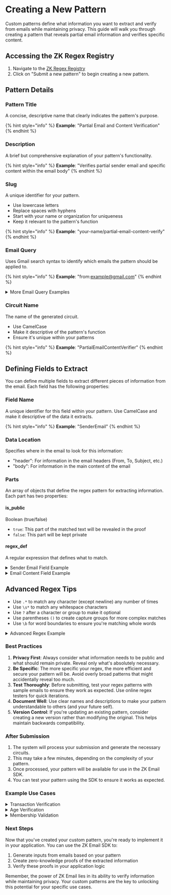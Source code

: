 # Creating a New Pattern

Custom patterns define what information you want to extract and verify from emails while maintaining privacy. This guide will walk you through creating a pattern that reveals partial email information and verifies specific content.

## Accessing the ZK Regex Registry

1. Navigate to the [ZK Regex Registry](https://registry-dev.zkregex.com/)
2. Click on "Submit a new pattern" to begin creating a new pattern.

## Pattern Details

### Pattern Title

A concise, descriptive name that clearly indicates the pattern's purpose.

{% hint style="info" %}
**Example**: "Partial Email and Content Verification"
{% endhint %}

### Description

A brief but comprehensive explanation of your pattern's functionality.

{% hint style="info" %}
**Example**: "Verifies partial sender email and specific content within the email body"
{% endhint %}

### Slug

A unique identifier for your pattern.

* Use lowercase letters
* Replace spaces with hyphens
* Start with your name or organization for uniqueness
* Keep it relevant to the pattern's function

{% hint style="info" %}
**Example**: "your-name/partial-email-content-verify"
{% endhint %}

### Email Query

Uses Gmail search syntax to identify which emails the pattern should be applied to.

{% hint style="info" %}
**Example**: "from:example@gmail.com"
{% endhint %}

<details>

<summary>More Email Query Examples</summary>

* Selects emails with a specific subject: `subject:"Important Notice"`
* Targets emails within a date range: `after:2023/01/01 before:2023/12/31`
* Selects emails with attachments: `has:attachment`
* Combined query: `from:example@gmail.com subject:"Verification Code"`

</details>

### Circuit Name

The name of the generated circuit.

* Use CamelCase
* Make it descriptive of the pattern's function
* Ensure it's unique within your patterns

{% hint style="info" %}
**Example**: "PartialEmailContentVerifier"
{% endhint %}

## Defining Fields to Extract

You can define multiple fields to extract different pieces of information from the email. Each field has the following properties:

### Field Name

A unique identifier for this field within your pattern. Use CamelCase and make it descriptive of the data it extracts.

{% hint style="info" %}
**Example**: "SenderEmail"
{% endhint %}

### Data Location

Specifies where in the email to look for this information:

* "header": For information in the email headers (From, To, Subject, etc.)
* "body": For information in the main content of the email

### Parts

An array of objects that define the regex pattern for extracting information. Each part has two properties:

#### **is\_public**

Boolean (true/false)

* `true`: This part of the matched text will be revealed in the proof
* `false`: This part will be kept private

#### **regex\_def**

A regular expression that defines what to match.

<details>

<summary>Sender Email Field Example</summary>

```json
{
  "field_name": "SenderEmail",
  "data_location": "header",
  "parts": [
    {
      "is_public": false,
      "regex_def": "From: "
    },
    {
      "is_public": true,
      "regex_def": "[a-zA-Z]{3}"
    },
    {
      "is_public": false,
      "regex_def": "[a-zA-Z0-9._%+-]+"
    },
    {
      "is_public": true,
      "regex_def": "@[a-zA-Z0-9.-]+\\.[a-zA-Z]{2,}"
    }
  ]
}
```

This field:

1. Looks in the header for the "From:" line
2. Reveals the first 3 letters of the email address
3. Keeps the rest of the local part private
4. Reveals the domain (everything after and including the @)

For an email "alice@example.com", this would reveal "ali@example.com".

</details>

<details>

<summary>Email Content Field Example</summary>

```json
{
  "field_name": "EmailContent",
  "data_location": "body",
  "parts": [
    {
      "is_public": false,
      "regex_def": ".*"
    },
    {
      "is_public": true,
      "regex_def": "Verification code: [A-Z0-9]{6}"
    },
    {
      "is_public": false,
      "regex_def": ".*"
    }
  ]
}
```

This field:

1. Looks in the email body
2. Keeps everything before the verification code private
3. Reveals a 6-character alphanumeric verification code
4. Keeps everything after the verification code private

For an email body "Your verification code: ABC123. Keep this private.", this would reveal only "Verification code: ABC123".

</details>

## Advanced Regex Tips

* Use `.*` to match any character (except newline) any number of times
* Use `\s*` to match any whitespace characters
* Use `?` after a character or group to make it optional
* Use parentheses `()` to create capture groups for more complex matches
* Use `\b` for word boundaries to ensure you're matching whole words

<details>

<summary>Advanced Regex Example</summary>

```json
{
  "is_public": true,
  "regex_def": "\\bBalance:\\s*\\$[0-9,]+(\\.[0-9]{2})?"
}
```

This would match and reveal a balance like "Balance: $1,234.56" in an email.

</details>

### Best Practices

1. **Privacy First**: Always consider what information needs to be public and what should remain private. Reveal only what's absolutely necessary.
2. **Be Specific**: The more specific your regex, the more efficient and secure your pattern will be. Avoid overly broad patterns that might accidentally reveal too much.
3. **Test Thoroughly**: Before submitting, test your regex patterns with sample emails to ensure they work as expected. Use online regex testers for quick iterations.
4. **Document Well**: Use clear names and descriptions to make your pattern understandable to others (and your future self).
5. **Version Control**: If you're updating an existing pattern, consider creating a new version rather than modifying the original. This helps maintain backwards compatibility.

### After Submission

1. The system will process your submission and generate the necessary circuits.
2. This may take a few minutes, depending on the complexity of your pattern.
3. Once processed, your pattern will be available for use in the ZK Email SDK.
4. You can test your pattern using the SDK to ensure it works as expected.

### Example Use Cases

<details>

<summary>Transaction Verification</summary>

Extract and verify transaction amounts and recipient addresses from bank notification emails.

</details>

<details>

<summary>Age Verification</summary>

Confirm a user's age from a government ID email without revealing their exact birthdate.

</details>

<details>

<summary>Membership Validation</summary>

Verify a user's membership status from an organization's email without revealing other personal details.

</details>

### Next Steps

Now that you've created your custom pattern, you're ready to implement it in your application. You can use the ZK Email SDK to:

1. Generate inputs from emails based on your pattern
2. Create zero-knowledge proofs of the extracted information
3. Verify these proofs in your application logic

Remember, the power of ZK Email lies in its ability to verify information while maintaining privacy. Your custom patterns are the key to unlocking this potential for your specific use cases.

